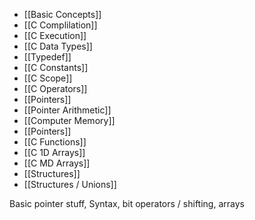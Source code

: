 - [[Basic Concepts]]
- [[C Complilation]]
- [[C Execution]]
- [[C Data Types]]
- [[Typedef]]
- [[C Constants]]
- [[C Scope]]
- [[C Operators]]
- [[Pointers]]
- [[Pointer Arithmetic]]
- [[Computer Memory]]
- [[Pointers]]
- [[C Functions]]
- [[C 1D Arrays]]
- [[C MD Arrays]]
- [[Structures]]
- [[Structures / Unions]]

Basic pointer stuff, Syntax, bit operators / shifting, arrays